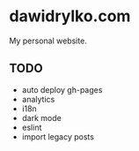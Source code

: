 # dawidrylko.com

My personal website.

## TODO

- auto deploy gh-pages
- analytics
- i18n
- dark mode
- eslint
- import legacy posts
